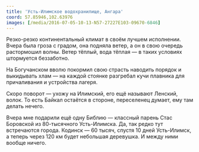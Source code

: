 ```yaml
---
title: 'Усть-Илимское водохранилище, Ангара'
coord: 57.85946,102.63976
images: [/media/2016-07-05-10-13-N57-27227E103-09670-6846]
---
```


Резко-резко континентальный климат в своём лучшем исполнении. Вчера была гроза с градом, она подняла ветер, а он в свою очередь растормошил волны. Ветер тёплый, вода тёплая&nbsp;— в таких условиях штормуется беззаботно.

На Богучанском вволю покормил свою страсть наводить порядок и выкидывать хлам&nbsp;— на каждой стоянке разгребал кучи плавника для причаливания и устройства лагеря.

Скоро поворот&nbsp;— ухожу на Илимский, его ещё называют Ленский, волок. То есть Байкал остаётся в стороне, переселенец думает, ему там делать нечего.

Вчера мне подарили ещё одну Библию&nbsp;— классный парень Стас Боровской из 80-тысячного Усть-Илимска. Да, так редко тут встречаются города. Кодинск&nbsp;— 60&nbsp;тысяч, спустя 10&nbsp;дней Усть-Илимск, а теперь через 120&nbsp;км будет небольшая деревушка. И между ними вообще ничего.
